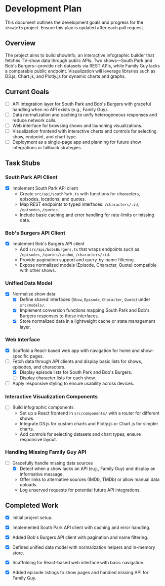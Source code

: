 # Development Plan

This document outlines the development goals and progress for the `showinfo` project. Ensure this plan is updated after each pull request.

## Overview
The project aims to build showinfo, an interactive infographic builder that fetches TV-show data through public APIs. Two shows—South Park and Bob's Burgers—provide rich datasets via REST APIs, while Family Guy lacks a comparable public endpoint. Visualization will leverage libraries such as D3.js, Chart.js, and Plotly.js for dynamic charts and graphs.

## Current Goals
- [ ] API integration layer for South Park and Bob's Burgers with graceful handling when no API exists (e.g., Family Guy).
- [ ] Data normalization and caching to unify heterogeneous responses and reduce network calls.
- [ ] Web interface for browsing shows and launching visualizations.
- [ ] Visualization frontend with interactive charts and controls for selecting show, endpoint, and chart type.
- [ ] Deployment as a single-page app and planning for future show integrations or fallback strategies.

## Task Stubs

### South Park API Client
- [x] Implement South Park API client
  - Create `src/api/southPark.ts` with functions for characters, episodes, locations, and quotes.
  - Map REST endpoints to typed interfaces: `/characters/:id`, `/episodes`, `/quotes`.
  - Include basic caching and error handling for rate-limits or missing data.

### Bob's Burgers API Client
- [x] Implement Bob's Burgers API client
  - Add `src/api/bobsBurgers.ts` that wraps endpoints such as `/episodes`, `/quotes/random`, `/characters/:id`.
  - Provide pagination support and query-by-name filtering.
  - Expose normalized models (Episode, Character, Quote) compatible with other shows.

### Unified Data Model
- [x] Normalize show data
  - [x] Define shared interfaces (`Show`, `Episode`, `Character`, `Quote`) under `src/models/`.
  - [x] Implement conversion functions mapping South Park and Bob's Burgers responses to these interfaces.
  - [x] Store normalized data in a lightweight cache or state management layer.

### Web Interface
- [x] Scaffold a React-based web app with navigation for home and show-specific pages.
- [ ] Fetch data through API clients and display basic lists for shows, episodes, and characters.
  - [x] Display episode lists for South Park and Bob's Burgers.
  - [ ] Display character lists for each show.
- [ ] Apply responsive styling to ensure usability across devices.

### Interactive Visualization Components
- [ ] Build infographic components
  - Set up a React frontend in `src/components/` with a router for different shows.
  - Integrate D3.js for custom charts and Plotly.js or Chart.js for simpler charts.
  - Add controls for selecting datasets and chart types; ensure responsive layout.

### Handling Missing Family Guy API
- [ ] Gracefully handle missing data sources
  - [x] Detect when a show lacks an API (e.g., Family Guy) and display an informative message.
  - Offer links to alternative sources (IMDb, TMDb) or allow manual data uploads.
  - Log unserved requests for potential future API integrations.

## Completed Work
- [x] Initial project setup.
- [x] Implemented South Park API client with caching and error handling.
- [x] Added Bob's Burgers API client with pagination and name filtering.
- [x] Defined unified data model with normalization helpers and in-memory store.
- [x] Scaffolding for React-based web interface with basic navigation.
- [x] Added episode listings to show pages and handled missing API for Family Guy.


